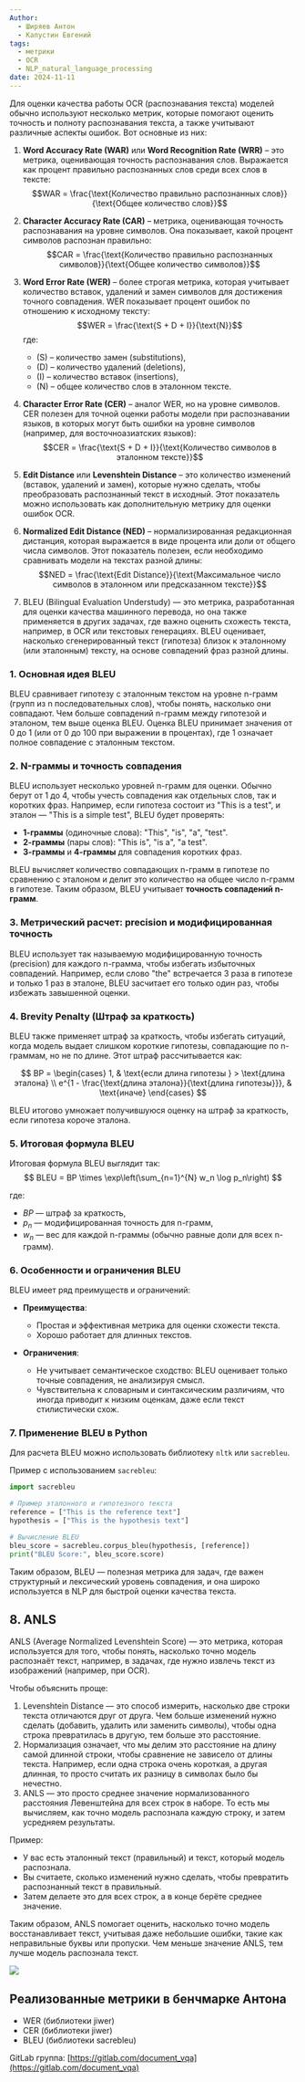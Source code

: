 ```yaml
---
Author:
  - Ширяев Антон
  - Капустин Евгений
tags:
  - метрики
  - OCR
  - NLP_natural_language_processing
date: 2024-11-11
---
```

Для оценки качества работы OCR (распознавания текста) моделей обычно используют несколько метрик, которые помогают оценить точность и полноту распознавания текста, а также учитывают различные аспекты ошибок. Вот основные из них:

1. **Word Accuracy Rate (WAR)** или **Word Recognition Rate (WRR)** – это метрика, оценивающая точность распознавания слов. Выражается как процент правильно распознанных слов среди всех слов в тексте:
   $$WAR = \frac{\text{Количество правильно распознанных слов}}{\text{Общее количество слов}}$$

2. **Character Accuracy Rate (CAR)** – метрика, оценивающая точность распознавания на уровне символов. Она показывает, какой процент символов распознан правильно:
   $$CAR = \frac{\text{Количество правильно распознанных символов}}{\text{Общее количество символов}}$$

3. **Word Error Rate (WER)** – более строгая метрика, которая учитывает количество вставок, удалений и замен символов для достижения точного совпадения. WER показывает процент ошибок по отношению к исходному тексту:
  $$WER = \frac{\text{S + D + I}}{\text{N}}$$
   где:
   - \(S\) – количество замен (substitutions),
   - \(D\) – количество удалений (deletions),
   - \(I\) – количество вставок (insertions),
   - \(N\) – общее количество слов в эталонном тексте.

4. **Character Error Rate (CER)** – аналог WER, но на уровне символов. CER полезен для точной оценки работы модели при распознавании языков, в которых могут быть ошибки на уровне символов (например, для восточноазиатских языков):
   $$CER = \frac{\text{S + D + I}}{\text{Количество символов в эталонном тексте}}$$

5. **Edit Distance** или **Levenshtein Distance** – это количество изменений (вставок, удалений и замен), которые нужно сделать, чтобы преобразовать распознанный текст в исходный. Этот показатель можно использовать как дополнительную метрику для оценки ошибок OCR.

6. **Normalized Edit Distance (NED)** – нормализированная редакционная дистанция, которая выражается в виде процента или доли от общего числа символов. Этот показатель полезен, если необходимо сравнивать модели на текстах разной длины:
   $$NED = \frac{\text{Edit Distance}}{\text{Максимальное число символов в эталонном или предсказанном тексте}}$$

7. BLEU (Bilingual Evaluation Understudy) — это метрика, разработанная для оценки качества машинного перевода, но она также применяется в других задачах, где важно оценить схожесть текста, например, в OCR или текстовых генерациях. BLEU оценивает, насколько сгенерированный текст (гипотеза) близок к эталонному (или эталонным) тексту, на основе совпадений фраз разной длины.

### 1. **Основная идея BLEU**
BLEU сравнивает гипотезу с эталонным текстом на уровне n-грамм (групп из n последовательных слов), чтобы понять, насколько они совпадают. Чем больше совпадений n-грамм между гипотезой и эталоном, тем выше оценка BLEU. Оценка BLEU принимает значения от 0 до 1 (или от 0 до 100 при выражении в процентах), где 1 означает полное совпадение с эталонным текстом.

### 2. **N-граммы и точность совпадения**
BLEU использует несколько уровней n-грамм для оценки. Обычно берут от 1 до 4, чтобы учесть совпадения как отдельных слов, так и коротких фраз. Например, если гипотеза состоит из "This is a test", и эталон — "This is a simple test", BLEU будет проверять:

   - **1-граммы** (одиночные слова): "This", "is", "a", "test".
   - **2-граммы** (пары слов): "This is", "is a", "a test".
   - **3-граммы** и **4-граммы** для совпадения коротких фраз.

BLEU вычисляет количество совпадающих n-грамм в гипотезе по сравнению с эталоном и делит это количество на общее число n-грамм в гипотезе. Таким образом, BLEU учитывает **точность совпадений n-грамм**.

### 3. **Метрический расчет: precision и модифицированная точность**
BLEU использует так называемую модифицированную точность (precision) для каждого n-грамма, чтобы избегать избыточных совпадений. Например, если слово "the" встречается 3 раза в гипотезе и только 1 раз в эталоне, BLEU засчитает его только один раз, чтобы избежать завышенной оценки.

### 4. **Brevity Penalty (Штраф за краткость)**
BLEU также применяет штраф за краткость, чтобы избегать ситуаций, когда модель выдает слишком короткие гипотезы, совпадающие по n-граммам, но не по длине. Этот штраф рассчитывается как:

   $$
   BP = \begin{cases} 
      1, & \text{если длина гипотезы } > \text{длина эталона} \\ 
      e^{1 - \frac{\text{длина эталона}}{\text{длина гипотезы}}}, & \text{иначе} 
   \end{cases}
$$

BLEU итогово умножает получившуюся оценку на штраф за краткость, если гипотеза короче эталона.

### 5. **Итоговая формула BLEU**
Итоговая формула BLEU выглядит так:
$$
BLEU = BP \times \exp\left(\sum_{n=1}^{N} w_n \log p_n\right)
$$

где:
- $BP$ — штраф за краткость,
- $p_n$ — модифицированная точность для n-грамм,
- $w_n$ — вес для каждой n-граммы (обычно равные доли для всех n-грамм).

### 6. **Особенности и ограничения BLEU**
BLEU имеет ряд преимуществ и ограничений:

   - **Преимущества**:
      - Простая и эффективная метрика для оценки схожести текста.
      - Хорошо работает для длинных текстов.
   
   - **Ограничения**:
      - Не учитывает семантическое сходство: BLEU оценивает только точные совпадения, не анализируя смысл.
      - Чувствительна к словарным и синтаксическим различиям, что иногда приводит к низким оценкам, даже если текст стилистически схож.

### 7. **Применение BLEU в Python**
Для расчета BLEU можно использовать библиотеку `nltk` или `sacrebleu`.

Пример с использованием `sacrebleu`:

```python
import sacrebleu

# Пример эталонного и гипотезного текста
reference = ["This is the reference text"]
hypothesis = ["This is the hypothesis text"]

# Вычисление BLEU
bleu_score = sacrebleu.corpus_bleu(hypothesis, [reference])
print("BLEU Score:", bleu_score.score)
```

Таким образом, BLEU — полезная метрика для задач, где важен структурный и лексический уровень совпадения, и она широко используется в NLP для быстрой оценки качества текста.

## 8. ANLS

ANLS (Average Normalized Levenshtein Score) — это метрика, которая используется для того, чтобы понять, насколько точно модель распознаёт текст, например, в задачах, где нужно извлечь текст из изображений (например, при OCR).

Чтобы объяснить проще:
1. Levenshtein Distance — это способ измерить, насколько две строки текста отличаются друг от друга. Чем больше изменений нужно сделать (добавить, удалить или заменить символы), чтобы одна строка превратилась в другую, тем больше это расстояние.    
2. Нормализация означает, что мы делим это расстояние на длину самой длинной строки, чтобы сравнение не зависело от длины текста. Например, если одна строка очень короткая, а другая длинная, то просто считать их разницу в символах было бы нечестно.    
3. ANLS — это просто среднее значение нормализованного расстояния Левенштейна для всех строк в наборе. То есть мы вычисляем, как точно модель распознала каждую строку, и затем усредняем результаты.    

Пример:

- У вас есть эталонный текст (правильный) и текст, который модель распознала.    
- Вы считаете, сколько изменений нужно сделать, чтобы превратить распознанный текст в правильный.    
- Затем делаете это для всех строк, а в конце берёте среднее значение.

Таким образом, ANLS помогает оценить, насколько точно модель восстанавливает текст, учитывая даже небольшие ошибки, такие как неправильные буквы или пропуски. Чем меньше значение ANLS, тем лучше модель распознала текст.


![](../files/Датасеты%20Метрики-20241120.png)

## Реализованные метрики в бенчмарке Антона

- WER (библиотеки jiwer)    
- CER (библиотеки jiwer)    
- BLEU (библиотеки sacrebleu)    

GitLab группа: [https://gitlab.com/document_vqa](https://gitlab.com/document_vqa)